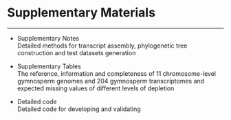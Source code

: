 # Supplementary Materials
_______
- Supplementary Notes  
  Detailed methods for transcript assembly, phylogenetic tree construction and test datasets generation
  
- Supplementary Tables  
  The reference, information and completeness of 11 chromosome-level gymnosperm genomes and 204 gymnosperm transcriptomes and expected missing values of different levels of depletion

- Detailed code  
  Detailed code for developing and validating
